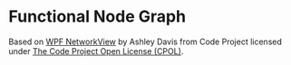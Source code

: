 # Functional Node Graph

Based on [WPF NetworkView](http://www.codeproject.com/Articles/182683/NetworkView-A-WPF-custom-control-for-visualizing-a) by Ashley Davis from Code Project licensed under [The Code Project Open License (CPOL)](http://www.codeproject.com/info/cpol10.aspx).
